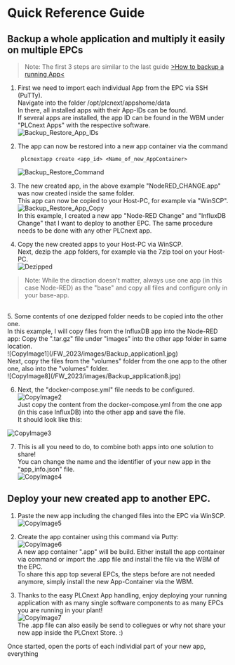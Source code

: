 # Quick Reference Guide<br>

## Backup a whole application and multiply it easily on multiple EPCs

>Note: The first 3 steps are similar to the last guide [>How to backup a running App<](/FW_2023/Configuration/04_BackUp_App_Container.md) <BR>

1. First we need to import each individual App from the EPC via SSH (PuTTy). <br>
Navigate into the folder /opt/plcnext/appshome/data <br>
In there, all installed apps with their App-IDs can be found.<br>
If several apps are installed, the app ID can be found in the WBM under "PLCnext Apps" with the respective software. <br>
![Backup_Restore_App_IDs](/FW_2023/images/Backup_app1.JPG) <br>

2. The app can now be restored into a new app container via the command <br>

        plcnextapp create <app_id> <Name_of_new_AppContainer>

    ![Backup_Restore_Command](/FW_2023/images/Backup_app2.JPG) <br>

3. The new created app, in the above example "NodeRED_CHANGE.app" was now created inside the same folder. <br>
This app can now be copied to your Host-PC, for example via "WinSCP". <br>
![Backup_Restore_App_Copy](/FW_2023/images/Backup_app3.JPG) <br>
In this example, I created a new app "Node-RED Change" and "InfluxDB Change" that I want to deploy to another EPC. The same procedure needs to be done with any other PLCnext app. <br>

4. Copy the new created apps to your Host-PC via WinSCP. <br>
Next, dezip the .app folders, for example via the 7zip tool on your Host-PC. <br>
![Dezipped](/FW_2023/images/Dezipped2.jpg)<br>

>Note: While the diraction doesn't matter, always use one app (in this case Node-RED) as the "base" and copy all files and configure only in your base-app.
<BR>
5. Some contents of one dezipped folder needs to be copied into the other one. <br> In this example, I will copy files from the InfluxDB app into the Node-RED app:
Copy the ".tar.gz" file under "images" into the other app folder in same location. <br>
![CopyImage1](/FW_2023/images/Backup_application1.jpg) <br>
Next, copy the files from the "volumes" folder from the one app to the other one, also into the "volumes" folder. <BR>
![CopyImage8](/FW_2023/images/Backup_application8.jpg) <br>


6. Next, the "docker-compose.yml" file needs to be configured. <BR>
![CopyImage2](/FW_2023/images/Backup_application2.jpg) <br>
Just copy the content from the docker-compose.yml from the one app (in this case InfluxDB) into the other app and save the file. <br>
It should look like this: <br>

![CopyImage3](/FW_2023/images/Backup_application3.jpg) <br>

7. This is all you need to do, to combine both apps into one solution to share! <br>
You can change the name and the identifier of your new app in the "app_info.json" file. <BR>
![CopyImage4](/FW_2023/images/Backup_application4.jpg) <br>

## Deploy your new created app to another EPC. <BR>

1. Paste the new app including the changed files into the EPC via WinSCP. <br>
![CopyImage5](/FW_2023/images/Backup_application5.jpg) <br>

2. Create the app container using this command via Putty: <BR>
![CopyImage6](/FW_2023/images/Backup_application6.jpg) <br>
A new app container ".app" will be build. Either install the app container via command or import the .app file and install the file via the WBM of the EPC. <BR>
To share this app top several EPCs, the steps before are not needed anymore, simply install the new App-Container via the WBM. <BR>

3. Thanks to the easy PLCnext App handling, enjoy deploying your running application with as many single software components to as many EPCs you are running in your plant! <br>
![CopyImage7](/FW_2023/images/Backup_application7.jpg) <br>
The .app file can also easily be send to collegues or why not share your new app inside the PLCnext Store. :) <br>

Once started, open the ports of each individial part of your new app, everything 
